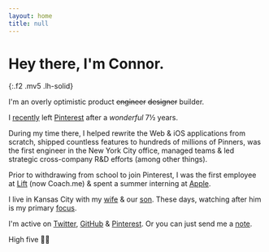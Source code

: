 ```yaml
---
layout: home
title: null
---
```


# Hey there, I'm Connor.
{:.f2 .mv5 .lh-solid}

I'm an overly optimistic product <strike class="silver">engineer</strike> <strike class="silver">designer</strike> builder.

I [recently](https://twitter.com/Connor/status/1225782575114768384) left [Pinterest](https://www.pinterest.com/cnnr/) after a _wonderful_ 7&frac12; years.

During my time there, I helped rewrite the Web & iOS applications from scratch, shipped countless features to hundreds of millions of Pinners, was the first engineer in the New York City office, managed teams & led strategic cross-company R&D efforts (among other things).

Prior to withdrawing from school to join Pinterest, I was the first employee at [Lift](https://coach.me) (now Coach.me) & spent a summer interning at [Apple](https://apple.com).

I live in Kansas City with my [wife](https://linkedin.com/in/makressin/) & our [son](https://twitter.com/Connor/status/1161355210884812801). These days, watching after him is my primary [focus](https://twitter.com/Connor/status/1262745491936178184).

I'm active on [Twitter](https://twitter.com/connor), [GitHub](https://github.com/connor) & [Pinterest](https://pinterest.com/cnnr/). Or you can just send me a [note](mailto:c@cnnr.me?subject="Hello!").

High five 🖐🏻

<!-- [About me →](/about/) -->